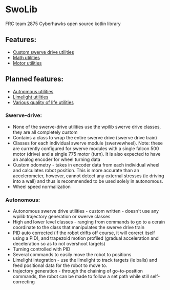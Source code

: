# SwoLib
FRC team 2875 Cyberhawks open source kotlin library

## Features:
 * [Custom swerve drive utilities](#swerve-drive)
 * [Math utilities](Math)
 * [Motor utilities](Motors)

## Planned features:
 * [Autnomous utilities](#autonomous)
 * [Limelight utilities](Limelight)
 * [Various quality of life utilities](QOL)


### Swerve-drive:
 * None of the swerve-drive utilities use the wpilib swerve drive classes, they are all completely custom
 * Contains a class to wrap the entire swerve drive (swerve drive train)
 * Classes for each individual swerve module (swervewheel). Note: these are currently configured for swerve modules with a single falcon 500 motor (drive) and a single 775 motor (turn). It is also expected to have an analog encoder for wheel turning data
 * Custom odometry - takes in encoder data from each individual wheel and calculates robot position. This is more accurate than an accelerometer, however, cannot detect any external stresses (ie driving into a wall) and thus is recommended to be used solely in autonomous. 
 * Wheel speed normalization

### Autonomous:
 * Autonomous swerve drive utilities - custom written - doesn't use any wpilib trajectory generation or swerve classes
 * High and lower level classes - ranging from commands to go to a cerain coordinate to the class that manipulates the swerve drive train
 * PID auto corrected (if the robot drifts off course, it will corerct itself using a PID), and trapezoid motion profiled (gradual acceleration and deceleration so as to not overshoot targets)
 * Turning controlled with PID
 * Several commands to easily move the robot to positions
 * Limelight integration - use the limelight to track targets (ie balls) and feed positional data for the robot to move to. 
 * trajectory generation - through the chaining of go-to-position commands, the robot can be made to follow a set path while still self-correcting
